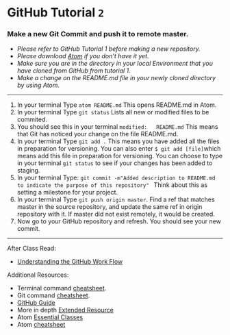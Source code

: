 # GitHub Tutorial `2`

### Make a new Git Commit and push it to remote master.

- _Please refer to GitHub Tutorial 1 before making a new repository._
- _Please download [Atom](https://atom.io/) if you don't have it yet._
- _Make sure you are in the directory in your local Environment that you have cloned from GitHub from tutorial 1._
- _Make a change on the README.md file in your newly cloned directory by using Atom._

--------------------------------------------

1. In your terminal Type `atom README.md`
This opens README.md in Atom.
2. In your terminal Type `git status`
Lists all new or modified files to be commited.
3. You should see this in your terminal `modified:   README.md` This means that Git has noticed your change on the file README.md.
4. In your terminal Type `git add .`
This means you have added all the files in preparation for versioning. You can also enter `$ git add [file]`which means add this file in preparation for versioning. You can choose to type in your terminal `git status` to see if your changes has been added to staging.
5. In your terminal Type: `git commit -m"Added description to README.md to indicate the purpose of this repository" `
Think about this as setting a milestone for your project.
6. In your terminal Type `git push origin master`.
Find a ref that matches master in the source repository, and update the same ref in origin repository with it. If master did not exist remotely, it would be created.
7. Now go to your GitHub repository and refresh. You should see your new commit.


--------------------------------------------


After Class Read:
- [Understanding the GitHub Work Flow](https://guides.github.com/introduction/flow/)

Additional Resources:

- Terminal command [cheatsheet](https://github.com/0nn0/terminal-mac-cheatsheet).
- Git command [cheatsheet](https://services.github.com/on-demand/downloads/github-git-cheat-sheet.pdf).
- [GitHub Guide](https://guides.github.com/)
- More in depth [Extended Resource](https://services.github.com/classnotes/)
- Atom [Essential Classes](https://atom.io/docs/api/v1.13.0/AtomEnvironment)
- Atom [cheatsheet](https://gist.github.com/chrissimpkins/5bf5686bae86b8129bee)
